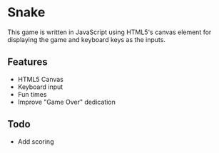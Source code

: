 # Snake

This game is written in JavaScript using HTML5's canvas element for displaying
the game and keyboard keys as the inputs.

## Features
* HTML5 Canvas
* Keyboard input
* Fun times
* Improve "Game Over" dedication

## Todo
* Add scoring

